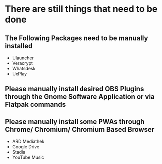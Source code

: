 # There are still things that need to be done

## The Following Packages need to be manually installed

- Ulauncher
- Veracrypt
- Whatsdesk
- UxPlay

## Please manually install desired OBS Plugins through the Gnome Software Application or via Flatpak commands

## Please manually install some PWAs through Chrome/ Chromium/ Chromium Based Browser

- ARD Mediathek
- Google Drive
- Stadia
- YouTube Music